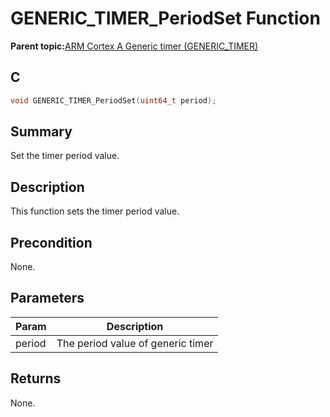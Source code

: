 # GENERIC\_TIMER\_PeriodSet Function

**Parent topic:**[ARM Cortex A Generic timer \(GENERIC\_TIMER\)](GUID-D781FC89-91D3-4EFD-8877-25F1D125D366.md)

## C

```c
void GENERIC_TIMER_PeriodSet(uint64_t period);
```

## Summary

Set the timer period value.

## Description

This function sets the timer period value.

## Precondition

None.

## Parameters

|Param|Description|
|-----|-----------|
|period|The period value of generic timer|

## Returns

None.

